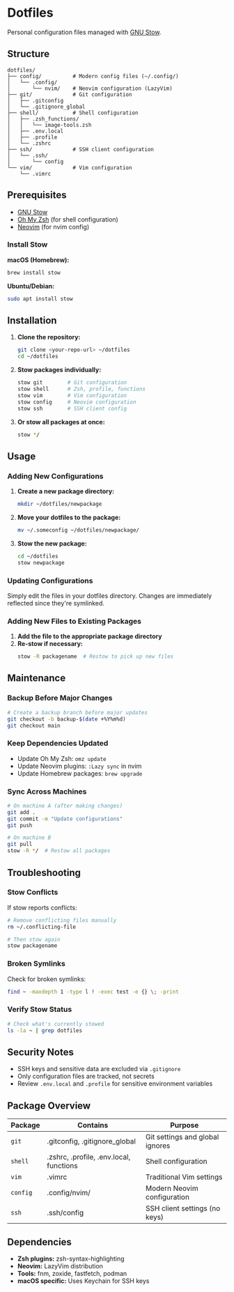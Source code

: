 # Dotfiles

Personal configuration files managed with [GNU Stow](https://www.gnu.org/software/stow/).

## Structure

```
dotfiles/
├── config/          # Modern config files (~/.config/)
│   └── .config/
│       └── nvim/    # Neovim configuration (LazyVim)
├── git/             # Git configuration
│   ├── .gitconfig
│   └── .gitignore_global
├── shell/           # Shell configuration
│   ├── .zsh_functions/
│   │   └── image-tools.zsh
│   ├── .env.local
│   ├── .profile
│   └── .zshrc
├── ssh/             # SSH client configuration
│   └── .ssh/
│       └── config
└── vim/             # Vim configuration
    └── .vimrc
```

## Prerequisites

- [GNU Stow](https://www.gnu.org/software/stow/)
- [Oh My Zsh](https://ohmyzsh.sh/) (for shell configuration)
- [Neovim](https://neovim.io/) (for nvim config)

### Install Stow

**macOS (Homebrew):**
```bash
brew install stow
```

**Ubuntu/Debian:**
```bash
sudo apt install stow
```

## Installation

1. **Clone the repository:**
   ```bash
   git clone <your-repo-url> ~/dotfiles
   cd ~/dotfiles
   ```

2. **Stow packages individually:**
   ```bash
   stow git        # Git configuration
   stow shell      # Zsh, profile, functions
   stow vim        # Vim configuration
   stow config     # Neovim configuration
   stow ssh        # SSH client config
   ```

3. **Or stow all packages at once:**
   ```bash
   stow */
   ```

## Usage

### Adding New Configurations

1. **Create a new package directory:**
   ```bash
   mkdir ~/dotfiles/newpackage
   ```

2. **Move your dotfiles to the package:**
   ```bash
   mv ~/.someconfig ~/dotfiles/newpackage/
   ```

3. **Stow the new package:**
   ```bash
   cd ~/dotfiles
   stow newpackage
   ```

### Updating Configurations

Simply edit the files in your dotfiles directory. Changes are immediately reflected since they're symlinked.

### Adding New Files to Existing Packages

1. **Add the file to the appropriate package directory**
2. **Re-stow if necessary:**
   ```bash
   stow -R packagename  # Restow to pick up new files
   ```

## Maintenance

### Backup Before Major Changes
```bash
# Create a backup branch before major updates
git checkout -b backup-$(date +%Y%m%d)
git checkout main
```

### Keep Dependencies Updated
- Update Oh My Zsh: `omz update`
- Update Neovim plugins: `:Lazy sync` in nvim
- Update Homebrew packages: `brew upgrade`

### Sync Across Machines
```bash
# On machine A (after making changes)
git add .
git commit -m "Update configurations"
git push

# On machine B
git pull
stow -R */  # Restow all packages
```

## Troubleshooting

### Stow Conflicts
If stow reports conflicts:
```bash
# Remove conflicting files manually
rm ~/.conflicting-file

# Then stow again
stow packagename
```

### Broken Symlinks
Check for broken symlinks:
```bash
find ~ -maxdepth 1 -type l ! -exec test -e {} \; -print
```

### Verify Stow Status
```bash
# Check what's currently stowed
ls -la ~ | grep dotfiles
```

## Security Notes

- SSH keys and sensitive data are excluded via `.gitignore`
- Only configuration files are tracked, not secrets
- Review `.env.local` and `.profile` for sensitive environment variables

## Package Overview

| Package | Contains | Purpose |
|---------|----------|---------|
| `git` | .gitconfig, .gitignore_global | Git settings and global ignores |
| `shell` | .zshrc, .profile, .env.local, functions | Shell configuration |
| `vim` | .vimrc | Traditional Vim settings |
| `config` | .config/nvim/ | Modern Neovim configuration |
| `ssh` | .ssh/config | SSH client settings (no keys) |

## Dependencies

- **Zsh plugins:** zsh-syntax-highlighting
- **Neovim:** LazyVim distribution
- **Tools:** fnm, zoxide, fastfetch, podman
- **macOS specific:** Uses Keychain for SSH keys